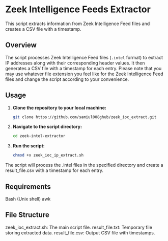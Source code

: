 # Zeek Intelligence Feeds Extractor

This script extracts information from Zeek Intelligence Feed files and creates a CSV file with a timestamp.

## Overview

The script processes Zeek Intelligence Feed files (`.intel` format) to extract IP addresses along with their corresponding header values. It then generates a CSV file with a timestamp for each entry. Please note that you may use whatever file extension you feel like for the Zeek Intelligence Feed files and change the script according to your convenience.

## Usage

1. **Clone the repository to your local machine:**

   ```bash
   git clone https://github.com/samiul008ghub/zeek_ioc_extract.git


2. **Navigate to the script directory:**
   ```bash
   cd zeek-intel-extractor

3. **Run the script:**

   ```bash
   chmod +x zeek_ioc_ip_extract.sh

The script will process the .intel files in the specified directory and create a result_file.csv with a timestamp for each entry.

## Requirements
Bash (Unix shell)
awk

## File Structure
zeek_ioc_extract.sh: The main script file.
result_file.txt: Temporary file storing extracted data.
result_file.csv: Output CSV file with timestamps.
